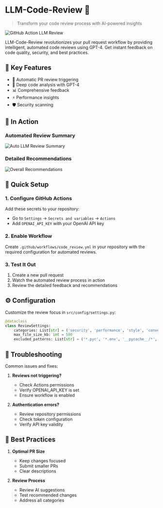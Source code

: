 # LLM-Code-Review 🤖

> Transform your code review process with AI-powered insights

![GitHub Action LLM Review](github_action_llm_review.png)

LLM-Code-Review revolutionizes your pull request workflow by providing intelligent, automated code reviews using GPT-4. Get instant feedback on code quality, security, and best practices.

## 🎯 Key Features

- 🔄 Automatic PR review triggering
- 🧠 Deep code analysis with GPT-4
- 📊 Comprehensive feedback
- ⚡ Performance insights
- 🛡️ Security scanning

## 📸 In Action

### Automated Review Summary
![Auto LLM Review Summary](auto_llm_review_summary_pull_request.png)

### Detailed Recommendations
![Overall Recommendations](overall_recommendations.png)

## 🚀 Quick Setup

### 1. Configure GitHub Actions
Add these secrets to your repository:
- Go to `Settings` → `Secrets and variables` → `Actions`
- Add `OPENAI_API_KEY` with your OpenAI API key

### 2. Enable Workflow
Create `.github/workflows/code_review.yml` in your repository with the required configuration for automated reviews.

### 3. Test It Out
1. Create a new pull request
2. Watch the automated review process in action
3. Review the detailed feedback and recommendations

## ⚙️ Configuration

Customize the review focus in `src/config/settings.py`:
```python
@dataclass
class ReviewSettings:
    categories: List[str] = ('security', 'performance', 'style', 'conventions')
    max_file_size_kb: int = 500
    excluded_patterns: List[str] = ('*.pyc', '*.env', '__pycache__/*', '*.log')
```

## 🔧 Troubleshooting

Common issues and fixes:

1. **Reviews not triggering?**
   - Check Actions permissions
   - Verify OPENAI_API_KEY is set
   - Ensure workflow is enabled

2. **Authentication errors?**
   - Review repository permissions
   - Check token configuration
   - Verify API key validity

## 📖 Best Practices

1. **Optimal PR Size**
   - Keep changes focused
   - Submit smaller PRs
   - Clear descriptions

2. **Review Process**
   - Review AI suggestions
   - Test recommended changes
   - Address all categories